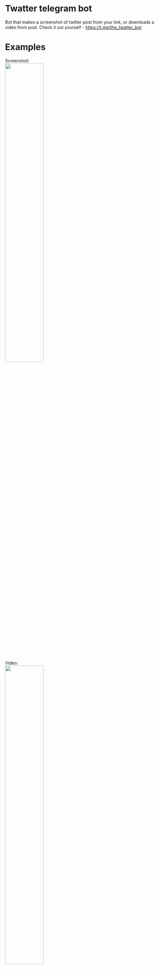 # Twatter telegram bot
Bot that makes a screenshot of twitter post from your link, or downloads a video from post. 
Check it out yourself - https://t.me/the_twatter_bot

# Examples
Screenshot:  
<img src="https://user-images.githubusercontent.com/69054485/224953902-4887dabe-7eb8-489a-bc08-0b99002dbc04.png" width=50% height=50%>  
Video:  
<img src="https://user-images.githubusercontent.com/69054485/224954139-a0d0de76-2371-4164-85fc-e2dd6251d899.png" width=50% height=50%>  
Also works in chats:  
<img src="https://user-images.githubusercontent.com/69054485/224955630-75aeb066-239b-4c87-ae1a-eca2e96307ea.png" width=50% height=50%>  
